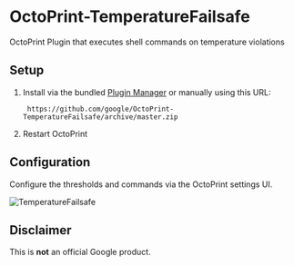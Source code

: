 # OctoPrint-TemperatureFailsafe

OctoPrint Plugin that executes shell commands on temperature violations

## Setup

1. Install via the bundled [Plugin Manager](https://github.com/foosel/OctoPrint/wiki/Plugin:-Plugin-Manager)
or manually using this URL:

    	https://github.com/google/OctoPrint-TemperatureFailsafe/archive/master.zip

1. Restart OctoPrint

## Configuration

Configure the thresholds and commands via the OctoPrint settings UI.

![TemperatureFailsafe](temperaturefailsafe_settings.png?raw=true)

## Disclaimer

This is **not** an official Google product.
